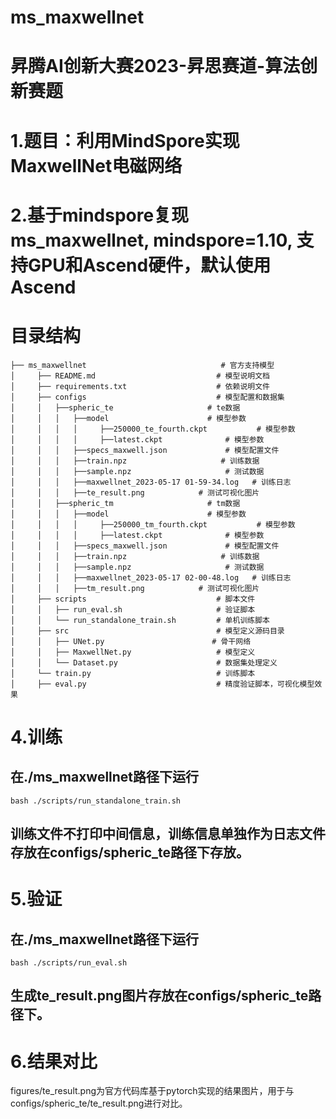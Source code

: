 # ms_maxwellnet
# 昇腾AI创新大赛2023-昇思赛道-算法创新赛题
# 1.题目：利用MindSpore实现MaxwellNet电磁网络
# 2.基于mindspore复现ms_maxwellnet, mindspore=1.10, 支持GPU和Ascend硬件，默认使用Ascend
# 目录结构
```shell
├── ms_maxwellnet                              # 官方支持模型
│     ├── README.md                           # 模型说明文档
│     ├── requirements.txt                    # 依赖说明文件
│     ├── configs                             # 模型配置和数据集
│     │   ├──spheric_te                     # te数据
│     │   │   ├──model           			# 模型参数
│     │   │   │     ├──250000_te_fourth.ckpt           # 模型参数
│     │   │   │     ├──latest.ckpt				# 模型参数
│     │   │   ├──specs_maxwell.json             # 模型配置文件
│     │   │   ├──train.npz                     # 训练数据
│     │   │   ├──sample.npz                     # 测试数据
│     │   │   ├──maxwellnet_2023-05-17 01-59-34.log   # 训练日志
│     │   │   ├──te_result.png            # 测试可视化图片
│     │   ├──spheric_tm                     # tm数据
│     │   │   ├──model           			# 模型参数
│     │   │   │     ├──250000_tm_fourth.ckpt           # 模型参数
│     │   │   │     ├──latest.ckpt				# 模型参数
│     │   │   ├──specs_maxwell.json             # 模型配置文件
│     │   │   ├──train.npz                     # 训练数据
│     │   │   ├──sample.npz                     # 测试数据
│     │   │   ├──maxwellnet_2023-05-17 02-00-48.log   # 训练日志
│     │   │   ├──tm_result.png            # 测试可视化图片
│     ├── scripts                             # 脚本文件
│     │   ├── run_eval.sh                     # 验证脚本
│     │   └── run_standalone_train.sh         # 单机训练脚本
│     ├── src                                 # 模型定义源码目录
│     │   ├── UNet.py                        # 骨干网络
│     │   ├── MaxwellNet.py                   # 模型定义
│     │   └── Dataset.py                      # 数据集处理定义
│     └── train.py                            # 训练脚本
│     ├── eval.py                             # 精度验证脚本，可视化模型效果
```
# 4.训练
## 在./ms_maxwellnet路径下运行
```shell
bash ./scripts/run_standalone_train.sh
```
## 训练文件不打印中间信息，训练信息单独作为日志文件存放在configs/spheric_te路径下存放。
# 5.验证
## 在./ms_maxwellnet路径下运行
```shell
bash ./scripts/run_eval.sh
```
## 生成te_result.png图片存放在configs/spheric_te路径下。

# 6.结果对比
figures/te_result.png为官方代码库基于pytorch实现的结果图片，用于与configs/spheric_te/te_result.png进行对比。
